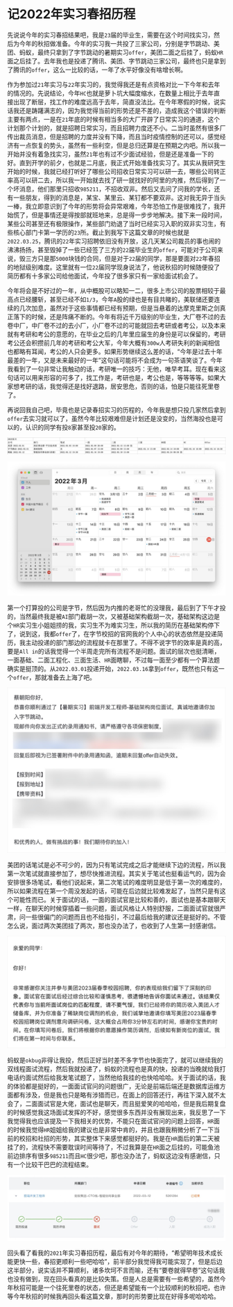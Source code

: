 # 记2022年实习春招历程
先说说今年的实习春招结果吧，我是`23`届的毕业生，需要在这个时间找实习，然后为今年的秋招做准备。今年的实习我一共投了三家公司，分别是字节跳动、美团、蚂蚁，最终只拿到了字节跳动的暑期实习`offer`，美团二面之后挂了，蚂蚁`HR`面之后挂了。去年我也是投递了腾讯、美团、字节跳动三家公司，最终也只是拿到了腾讯的`offer`，这么一比较的话，一年了水平好像没有啥增长啊。  

作为参加过`21`年实习与`22`年实习的，我觉得我还是有点资格对比一下今年和去年的情况的。先说结论，今年`HC`也就是萝卜坑大幅度缩水，在数量上相比于去年直接出现了断层，找工作的难度远高于去年，简直没法比。在今年寒假的时候，说实话我还是踌躇满志的，因为我觉得当前的形势还是不差的，造成我这个错误的判断主要有两点，一是在`21`年底的时候有相当多的大厂开辟了日常实习的通道，这个计划那个计划的，就是招聘日常实习，而且招聘力度还不小。二当时虽然有很多厂传出裁员消息，但是招聘的力度并没有下降，而且当时疫情控制的还可以，感觉经济有一点恢复的势头，虽然有一些利空，但是总归还算是在预期之内吧。所以我一开始并没有着急找实习，虽然`21`年也有过不少面试经验，但是还是准备一下的好。直到开学的前夕，也就是二月底，我正式开始准备找实习了。其实从我研究生开始的时候，我就已经打听好了哪些公司招收日常实习可以研一去，哪些公司转正率高可以研二去，所以我一开始就去找了研一就找好的阿里的内推，然后得到了一个坏消息，他们那里只招收`985211`，不招收双非。然后又去问了问我的学长，还有一些朋友，得到的消息是，某宝、某里云、某钉都不要双非。这对我无异于当头一棒，我立即意识到了今年的形势将会异常艰难，今年恐怕工作是很难找了，我开始慌了，但是事情还是得按部就班地来，总是得一步步地解决。接下来一段时间，某些公司甚至还有极限操作，某些部门劝退了当时已经实习入职的双非实习生，有些核心部门卡第一学历的`23`所。截止到我写下这篇文章的时候也就是`2022.03.25`，腾讯的`22`年实习招聘依旧没有开放，这几天某公司裁员的事也闹的沸沸扬扬，甚至毁掉了一些已经签了三方的`22`届毕业生的`offer`，可能对于公司来说，毁三方只是那`5000`块钱的合同，但是对于`22`届的同学，那是要面对`22`年春招的地狱级别难度。这里就有一位`22`届同学现身说法了，他说秋招的时候随便投了简历都有十多家公司给他面试，今年投了很多家只有一家给面试机会了。

今年将会是不好过的一年，从中概股可以略知一二，很多上市公司的股票相较于最高点已经腰斩，甚至已经不如`1/3`，今年`A`股的绿也是有目共睹的，美联储还要连续的几次加息，虽然对于这些事情都已经有预期，但是当悬着的达摩克里斯之剑真正落下的时候，还是阵痛不断的。今年有将近千万级别的毕业生，大厂卷不过的去卷中厂，中厂卷不过的去小厂，小厂卷不过的可能就回去考研或者考公，以及本来就有考研和考公的意愿的，在毕业之后的几年里应届生的身份是可以保留的，考研考公还会积攒前几年的考研和考公大军，今年大概有`300w`人考研失利的新闻相信也都略有耳闻，考公的人只会更多。如果形势继续这么差的话，“今年是过去十年最差的一年，又是未来最好的一年”这句话可能将不会成为一句茶语笑谈了。今年我看到了一句非常让我触动的话，考研唯一的技巧：无他，唯早考耳。现在看来这句话可以用来形容的可多了，找工作是，考研也是，考公也是，等等等等。如果大家想考研的话，我觉得还是找好退路，居安思危，否则的话，怕是只能往死里卷了。

再说回我自己吧，毕竟也是记录春招实习的历程的，今年我是想只投几家然后拿到`offer`去实习就可以了，虽然今年比较艰难但是计划还是没变的，当然海投也是可以的，认识的同学有投`8`家甚至投`20`家的。

![](screenshots/2022-03-26-09-45-28.jpg)

![](screenshots/2022-03-26-09-50-34.jpg)


第一个打算投的公司是字节，然后因为内推的老哥忙的没理我，最后到了下午才投的，当然最终我是被`AI`部门截胡一次，又被基础架构截胡一次，基础架构这边是个`HR`实习生小姐姐捞的我，实习生不为难实习生，所以我的简历在基础架构停下了，说到这，我都`offer`了，在字节校招的官网我的个人中心的状态依然是投递简历，我主动投递的部门那边的流程就卡在那里了。不得不说字节的效率是真的高，要是`All in`的话我觉得一个半周走完所有流程不是问题。面试的层次也挺清晰，一面基础、二面工程化、三面生活、`HR`面瞎聊，不过每一面至少都有一个算法题确实是挺顶的。从`2022.03.01`投递开始，`2022.03.16`拿到`offer`，既然也只有这一个`offer`，那就准备去上海了吧。

![](screenshots/2022-03-26-10-16-16.jpg)

美团的话笔试是必不可少的，因为只有笔试完成之后才能继续下边的流程，所以我第一次笔试就直接参加了，想尽快推进流程。其实关于笔试也挺看运气的，因为会安排很多场笔试，看他们说起来，第二次笔试的难度明显是低于第一次的难度的，所以如果流程在第一个周没发起的话，可能在后边就比较难发起了，当然只是有这个可能性而已。关于面试的话，一面的面试官是比较和善的，面试也是基本跟聊天一样，在聊天的时候穿插着一些问题，面试风格让人特别舒服，二面面试官就很严肃，问一些很偏门的问题而且也不给指引，不过最后给我的建议还是挺好的。不管怎么说，面过两次美团挂了两次，那也没办法了，也收到了人生第一封感谢信。

![](screenshots/2022-03-26-10-22-43.jpg)

蚂蚁是`okbug`非得让我投，然后正好当时差不多字节也快面完了，就可以继续我的双线程面试流程，然后我就投递了，蚂蚁的流程也是真的快，投递的当晚就给我打电话约面试然后给我发笔试题了，当然他给我挂的也快哈哈哈。关于面试的话，我的体验都是挺好的，一面面试官问的问题很广，无论是前端后端还是数据库运维方面都有涉及，但是我也只是略有涉猎而已，在面上的回答还行，再往下深入就不太会了，二面面试官是大佬，面试也是聊天，而且挺爱笑的哈哈哈，但是我后期复盘的时候感觉我这场面试发挥的不好，感觉很多东西并没有展现出来，我反思了一下我觉得我也应该提及一下我相关的优势，不能只在面试官问的问题上回答，`HR`面的时候我觉得`HR`姐姐给我的建议也是非常中肯的，并且也跟我稍微分析了一下当前的校招和社招的形势，其实整体下来感觉都挺好的。我是在`HR`面后的第二天被挂了的，流程快不需要耽误时间等待了，不过我算是在`HR`面之后挂的，可能鱼池前边排序有很多`985211`而且`HC`很少吧，那也没办法了，蚂蚁这边没有感谢信，只有一个比较干巴巴的流程结束。

![](screenshots/2022-03-26-10-33-45.jpg)

回头看了看我的`2021`年实习春招历程，最后有对今年的期待，“希望明年技术成长能更快一些，春招更顺利一些吧哈哈”，前半部分我觉得我可能实现了，但是后边这半部分，说实话并不算顺利，诸多坎坷不言而喻，还有“要卷就得早卷”这句话我也没有做到，现在回头看真的是比较失策。但是人总是需要有一些希望的，虽然今年秋招可能是一个往死里卷的状态，但还是希望能有一个比较顺利的秋招吧，也许等今年秋招的时候我再回头看这篇文章，那时的形势要比现在好得多呢哈哈哈。

